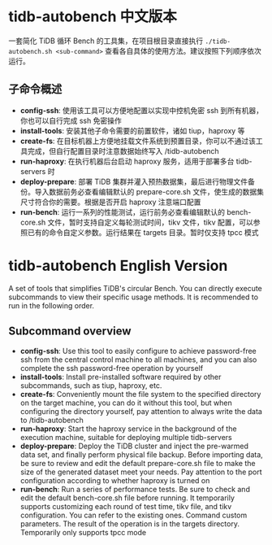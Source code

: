 # tidb-autobench 中文版本

一套简化 TiDB 循环 Bench 的工具集，在项目根目录直接执行 `./tidb-autobench.sh <sub-command>` 查看各自具体的使用方法。建议按照下列顺序依次运行。

## 子命令概述
* **config-ssh**: 使用该工具可以方便地配置以实现中控机免密 ssh 到所有机器，你也可以自行完成 ssh 免密操作
* **install-tools**: 安装其他子命令需要的前置软件，诸如 tiup，haproxy 等
* **create-fs**: 在目标机器上方便地挂载文件系统到预置目录，你可以不通过该工具完成，但自行配置目录时注意数据始终写入 /tidb-autobench
* **run-haproxy**: 在执行机器后台启动 haproxy 服务，适用于部署多台 tidb-servers 时
* **deploy-prepare**: 部署 TiDB 集群并灌入预热数据集，最后进行物理文件备份。导入数据前务必查看编辑默认的 prepare-core.sh 文件，使生成的数据集尺寸符合你的需要。根据是否开启 haproxy 注意端口配置
* **run-bench**: 运行一系列的性能测试，运行前务必查看编辑默认的 bench-core.sh 文件，暂时支持自定义每轮测试时间，tikv 文件，tikv 配置，可以参照已有的命令自定义参数。运行结果在 targets 目录。暂时仅支持 tpcc 模式

# tidb-autobench English Version

A set of tools that simplifies TiDB's circular Bench. You can directly execute subcommands to view their specific usage methods. It is recommended to run in the following order.

## Subcommand overview
* **config-ssh**: Use this tool to easily configure to achieve password-free ssh from the central control machine to all machines, and you can also complete the ssh password-free operation by yourself
* **install-tools**: Install pre-installed software required by other subcommands, such as tiup, haproxy, etc.
* **create-fs**: Conveniently mount the file system to the specified directory on the target machine, you can do it without this tool, but when configuring the directory yourself, pay attention to always write the data to /tidb-autobench
* **run-haproxy**: Start the haproxy service in the background of the execution machine, suitable for deploying multiple tidb-servers
* **deploy-prepare**: Deploy the TiDB cluster and inject the pre-warmed data set, and finally perform physical file backup. Before importing data, be sure to review and edit the default prepare-core.sh file to make the size of the generated dataset meet your needs. Pay attention to the port configuration according to whether haproxy is turned on
* **run-bench**: Run a series of performance tests. Be sure to check and edit the default bench-core.sh file before running. It temporarily supports customizing each round of test time, tikv file, and tikv configuration. You can refer to the existing ones. Command custom parameters. The result of the operation is in the targets directory. Temporarily only supports tpcc mode
